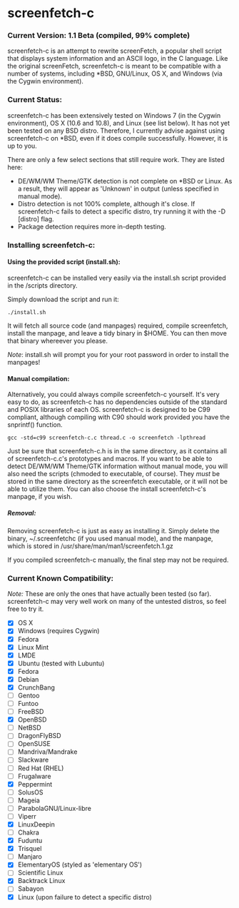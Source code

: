 screenfetch-c
=============

### Current Version: 1.1 Beta (compiled, 99% complete)

screenfetch-c is an attempt to rewrite screenFetch, a popular shell 
script that displays system information and an ASCII logo, in the C 
language.
Like the original screenFetch, screenfetch-c is meant to be compatible with a number of systems, including *BSD, GNU/Linux, OS X, and Windows (via the Cygwin environment).

### Current Status:
screenfetch-c has been extensively tested on Windows 7 (in the Cygwin environment), OS X (10.6 and 10.8), and Linux (see list below).
It has not yet been tested on any BSD distro. Therefore, I currently advise against using screenfetch-c on *BSD, even if it does compile successfully. However, it is up to you.

There are only a few select sections that still require work. They are listed here:
- DE/WM/WM Theme/GTK detection is not complete on *BSD or Linux. As a result, they will appear as 'Unknown' in output (unless specified in manual mode).
- Distro detection is not 100% complete, although it's close. If screenfetch-c fails to detect a specific distro, try running it with the -D [distro] flag.
- Package detection requires more in-depth testing.

### Installing screenfetch-c:

#### Using the provided script (install.sh):
screenfetch-c can be installed very easily via the install.sh script provided in the /scripts directory.

Simply download the script and run it:
```
./install.sh
```

It will fetch all source code (and manpages) required, compile screenfetch, install the manpage, and leave a tidy binary in $HOME. You can then move that binary whereever you please.

_Note_: install.sh will prompt you for your root password in order to install the manpages!

#### Manual compilation:
Alternatively, you could always compile screenfetch-c yourself. It's very easy to do, as 
screenfetch-c has no dependencies outside of the standard and POSIX libraries of each OS.
screenfetch-c is designed to be C99 compliant, although compiling with C90 should work provided
you have the snprintf() function.

```
gcc -std=c99 screenfetch-c.c thread.c -o screenfetch -lpthread
```

Just be sure that screenfetch-c.h is in the same directory, as it contains all of 
screenfetch-c.c's prototypes and macros. If you want to be able to detect DE/WM/WM Theme/GTK information without manual mode, you will also need the scripts (chmoded to executable, of course). They _must_ be stored in the same directory as the screenfetch executable, or it will not be able to utilize them.
You can also choose the install screenfetch-c's manpage, if you wish.

##### Removal:
Removing screenfetch-c is just as easy as installing it.
Simply delete the binary, ~/.screenfetchc (if you used manual mode), and the manpage, which is stored in /usr/share/man/man1/screenfetch.1.gz

If you compiled screenfetch-c manually, the final step may not be required.

### Current Known Compatibility:

_Note:_ These are only the ones that have actually been tested (so far). screenfetch-c may very well work on many of the untested distros, so feel free to try it.

- [x] OS X
- [x] Windows (requires Cygwin)
- [x] Fedora
- [x] Linux Mint
- [x] LMDE
- [x] Ubuntu (tested with Lubuntu)
- [x] Fedora
- [x] Debian
- [x] CrunchBang
- [ ] Gentoo
- [ ] Funtoo
- [ ] FreeBSD
- [x] OpenBSD
- [ ] NetBSD
- [ ] DragonFlyBSD
- [ ] OpenSUSE
- [ ] Mandriva/Mandrake
- [ ] Slackware
- [ ] Red Hat (RHEL)
- [ ] Frugalware
- [x] Peppermint
- [ ] SolusOS
- [ ] Mageia
- [ ] ParabolaGNU/Linux-libre
- [ ] Viperr
- [x] LinuxDeepin
- [ ] Chakra
- [x] Fuduntu
- [x] Trisquel
- [ ] Manjaro
- [x] ElementaryOS (styled as 'elementary OS')
- [ ] Scientific Linux
- [x] Backtrack Linux
- [ ] Sabayon
- [x] Linux (upon failure to detect a specific distro)
